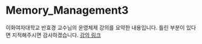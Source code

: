 Memory_Management3
===
이화여자대학교 반효경 교수님의 운영체제 강의를 요약한 내용입니다. 틀린 부분이 있다면 지적해주시면 감사하겠습니다.  [강의 링크](http://www.kocw.net/home/cview.do?cid=4b9cd4c7178db077)